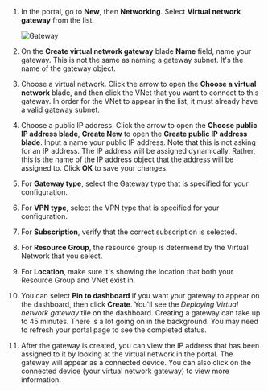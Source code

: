 1. In the portal, go to **New**, then **Networking**. Select **Virtual network gateway** from the list.

	![Gateway](./media/vpn-gateway-add-gw-rm-portal-include/creategw250.png)

2. On the **Create virtual network gateway** blade **Name** field, name your gateway. This is not the same as naming a gateway subnet. It's the name of the gateway object. 
4. Choose a virtual network. Click the arrow to open the **Choose a virtual network** blade, and then click the VNet that you want to connect to this gateway. In order for the VNet to appear in the list, it must already have a valid gateway subnet.
5. Choose a public IP address. Click the arrow to open the **Choose public IP address blade**, **Create New** to open the **Create public IP address blade**. Input a name your public IP address. Note that this is not asking for an IP address. The IP address will be assigned dynamically. Rather, this is the name of the IP address object that the address will be assigned to. Click **OK** to save your changes.
6. For **Gateway type**, select the Gateway type that is specified for your configuration.
6. For **VPN type**, select the VPN type that is specified for your configuration.
7. For **Subscription**, verify that the correct subscription is selected.
7. For **Resource Group**, the resource group is determend by the Virtual Network that you select.
8. For **Location**, make sure it's showing the location that both your Resource Group and VNet exist in.
9. You can select **Pin to dashboard** if you want your gateway to appear on the dashboard, then click **Create**. You'll see the *Deploying Virtual network gateway* tile on the dashboard. Creating a gateway can take up to 45 minutes. There is a lot going on in the background. You may need to refresh your portal page to see the completed status.
10. After the gateway is created, you can view the IP address that has been assigned to it by looking at the virtual network in the portal. The gateway will appear as a connected device. You can also click on the connected device (your virtual network gateway) to view more information.



